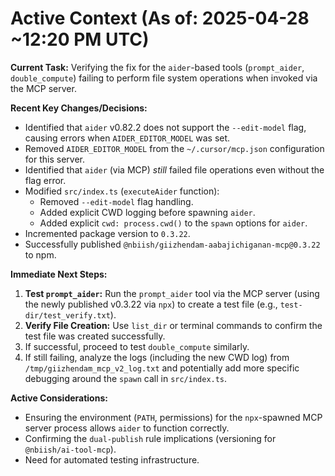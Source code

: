 # Active Context (As of: 2025-04-28 ~12:20 PM UTC)

**Current Task:** Verifying the fix for the `aider`-based tools (`prompt_aider`, `double_compute`) failing to perform file system operations when invoked via the MCP server.

**Recent Key Changes/Decisions:**
*   Identified that `aider` v0.82.2 does not support the `--edit-model` flag, causing errors when `AIDER_EDITOR_MODEL` was set.
*   Removed `AIDER_EDITOR_MODEL` from the `~/.cursor/mcp.json` configuration for this server.
*   Identified that `aider` (via MCP) *still* failed file operations even without the flag error.
*   Modified `src/index.ts` (`executeAider` function):
    *   Removed `--edit-model` flag handling.
    *   Added explicit CWD logging before spawning `aider`.
    *   Added explicit `cwd: process.cwd()` to the `spawn` options for `aider`.
*   Incremented package version to `0.3.22`.
*   Successfully published `@nbiish/giizhendam-aabajichiganan-mcp@0.3.22` to npm.

**Immediate Next Steps:**
1.  **Test `prompt_aider`:** Run the `prompt_aider` tool via the MCP server (using the newly published v0.3.22 via `npx`) to create a test file (e.g., `test-dir/test_verify.txt`).
2.  **Verify File Creation:** Use `list_dir` or terminal commands to confirm the test file was created successfully.
3.  If successful, proceed to test `double_compute` similarly.
4.  If still failing, analyze the logs (including the new CWD log) from `/tmp/giizhendam_mcp_v2_log.txt` and potentially add more specific debugging around the `spawn` call in `src/index.ts`.

**Active Considerations:**
*   Ensuring the environment (`PATH`, permissions) for the `npx`-spawned MCP server process allows `aider` to function correctly.
*   Confirming the `dual-publish` rule implications (versioning for `@nbiish/ai-tool-mcp`).
*   Need for automated testing infrastructure. 